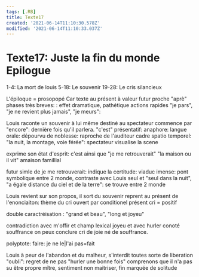 ```yaml
---
tags: [.RB]
title: Texte17
created: '2021-06-14T11:10:30.578Z'
modified: '2021-06-14T11:10:33.037Z'
---
```


# Texte17: Juste la fin du monde Epilogue

1-4: La mort de louis
5-18: Le souvenir 
19-28: Le cris silancieux

L'épiloque = prosopopé
Car texte au présent à valeur futur proche "aprè"
phases très breves: : effet dramatique, pathétique 
actions rapides "je pars", "je ne revient plus jamais", "je meurs": 


Louis raconte un souvenir à lui même destiné au spectateur
commence par "encore": dernière fois qu'il parlera.
"c'est" présentatif: anaphore: langue orale: dépourvu de noblesse: raproche de l'auditeur
cadre spatio temporel: "la nuit, la montage, voie férée": spectateur visualise la scene

exprime son état d'esprit: c'est ainsi que "je me retrouverait" "la maison ou il vit" amaison famillial

futur simle de je me retrouverait: indique la certitude: 
viaduc imense: pont symbolique entre 2 monde, contraste avec Louis seul et "seul dans la nuit", "a égale distance du ciel et de la terre": se trouve entre 2 monde


Louis revient sur son propos, il sort du souvenir
reprent au présent de l'enonciaiton: 
thème du cri ouvert par conditionel présent 
cri = positif

double caractréisation : "grand et beau", "long et joyeu"

contradiction avec m'offir et champ lexical joyeu et avec hurler conoté souffrance
on peux conclure cri de joie né de souffrance. 

polyptote: faire: je ne le|l'ai pas=fait

Louis à peur de l'abandon et du malheur, s'interdit toutes sorte de liberation
"oubli": regret de ne pas "hurler une bonne fois" comprenons que il n'a pas su être propre mître, sentiment non maitriser, fin marquée de solitude
